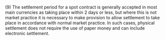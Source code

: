 (9) The settlement period for a spot contract is generally accepted in most main currencies as taking place within 2 days or less, but where this is not market practice it is necessary to make provision to allow settlement to take place in accordance with normal market practice. In such cases, physical settlement does not require the use of paper money and can include electronic settlement.